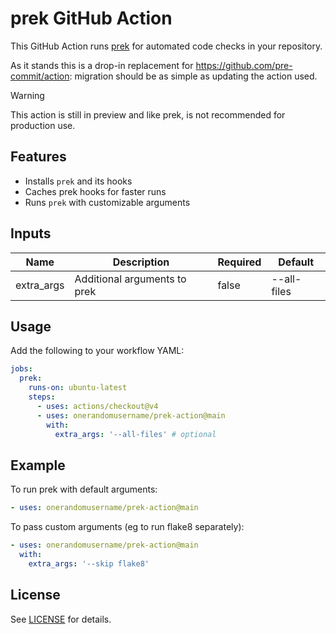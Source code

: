 # prek GitHub Action

This GitHub Action runs [prek](https://github.com/j178/prek) for automated code checks in your repository.

As it stands this is a drop-in replacement for <https://github.com/pre-commit/action>: migration should be as simple as updating the action used.

> [!WARNING]
> This action is still in preview and like prek, is not recommended for production use.

## Features
- Installs `prek` and its hooks
- Caches prek hooks for faster runs
- Runs `prek` with customizable arguments

## Inputs
| Name       | Description                  | Required | Default     |
| ---------- | ---------------------------- | -------- | ----------- |
| extra_args | Additional arguments to prek | false    | --all-files |

## Usage
Add the following to your workflow YAML:

```yaml
jobs:
  prek:
    runs-on: ubuntu-latest
    steps:
      - uses: actions/checkout@v4
      - uses: onerandomusername/prek-action@main
        with:
          extra_args: '--all-files' # optional
```

## Example
To run prek with default arguments:
```yaml
- uses: onerandomusername/prek-action@main
```

To pass custom arguments (eg to run flake8 separately):
```yaml
- uses: onerandomusername/prek-action@main
  with:
    extra_args: '--skip flake8'
```

## License
See [LICENSE](./LICENSE) for details.
